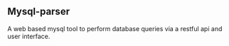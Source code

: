 ## Mysql-parser
A web based mysql tool to perform database queries via a restful api and user interface.